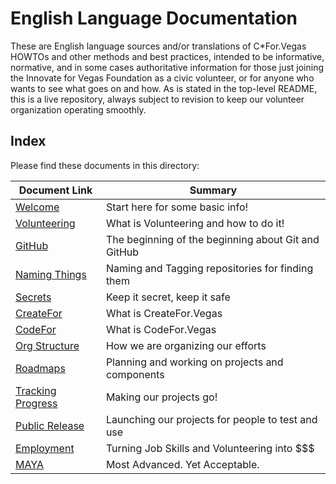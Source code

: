 <!--
 Copyright (C) 2022 Innovate for Vegas Foundation
 
 This file is part of doc-org-howtos.
 
 doc-org-howtos is free software: you can redistribute it and/or modify
 it under the terms of the GNU General Public License as published by
 the Free Software Foundation, either version 3 of the License, or
 (at your option) any later version.
 
 doc-org-howtos is distributed in the hope that it will be useful,
 but WITHOUT ANY WARRANTY; without even the implied warranty of
 MERCHANTABILITY or FITNESS FOR A PARTICULAR PURPOSE.  See the
 GNU General Public License for more details.
 
 You should have received a copy of the GNU General Public License
 along with doc-org-howtos.  If not, see <http://www.gnu.org/licenses/>.
-->

# English Language Documentation

These are English language sources and/or translations of C*For.Vegas HOWTOs and other methods and best practices, intended to be informative, normative, and in some cases authoritative information for those just joining the Innovate for Vegas Foundation as a civic volunteer, or for anyone who wants to see what goes on and how. As is stated in the top-level README, this is a live repository, always subject to revision to keep our volunteer organization operating smoothly.

## Index

Please find these documents in this directory:

| Document Link                  | Summary                                              |
|--------------------------------|------------------------------------------------------|
| [Welcome](welcome.md)          | Start here for some basic info!                      |
| [Volunteering](volunteering.md)| What is Volunteering and how to do it!               |
| [GitHub](github.md)            | The beginning of the beginning about Git and GitHub  |
| [Naming Things](naming.md)     | Naming and Tagging repositories for finding them     |
| [Secrets](secrets.md)          | Keep it secret, keep it safe                         |
| [CreateFor](createfor.md)      | What is CreateFor.Vegas                              |
| [CodeFor](codefor.md)          | What is CodeFor.Vegas                                |
| [Org Structure](orgchart.md)   | How we are organizing our efforts                    |
| [Roadmaps](roadmaps.md)        | Planning and working on projects and components      |
| [Tracking Progress](issues.md) | Making our projects go!                              |
| [Public Release](labs.md)      | Launching our projects for people to test and use    |
| [Employment](jobs.md)          | Turning Job Skills and Volunteering into $$$         |
| [MAYA](maya.md)                | Most Advanced. Yet Acceptable.                       |
